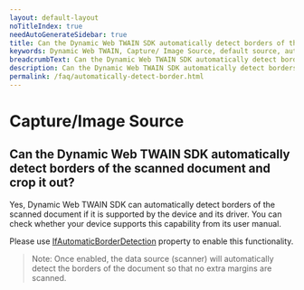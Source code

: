 ```yaml
---
layout: default-layout
noTitleIndex: true
needAutoGenerateSidebar: true
title: Can the Dynamic Web TWAIN SDK automatically detect borders of the scanned document and crop it out?
keywords: Dynamic Web TWAIN, Capture/ Image Source, default source, automatically, detect border
breadcrumbText: Can the Dynamic Web TWAIN SDK automatically detect borders of the scanned document and crop it out?
description: Can the Dynamic Web TWAIN SDK automatically detect borders of the scanned document and crop it out?
permalink: /faq/automatically-detect-border.html
---
```


# Capture/Image Source

## Can the Dynamic Web TWAIN SDK automatically detect borders of the scanned document and crop it out?

Yes, Dynamic Web TWAIN SDK can automatically detect borders of the scanned document if it is supported by the device and its driver. You can check whether your device supports this capability from its user manual.

Please use <a href="https://www.dynamsoft.com/web-twain/docs/info/api/WebTwain_Acquire.html?ver=latest#ifautomaticborderdetection" target="_blank">IfAutomaticBorderDetection</a> property to enable this functionality.

> Note: Once enabled, the data source (scanner) will automatically detect the borders of the document so that no extra margins are scanned.
